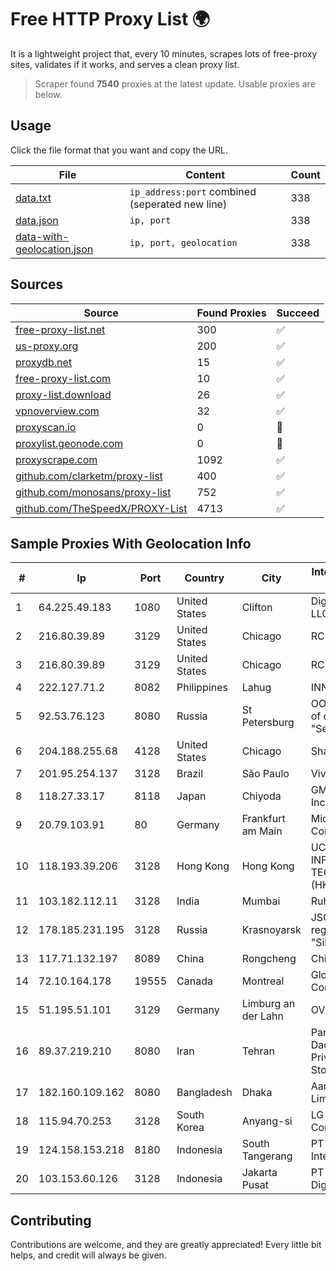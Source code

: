 
# Free HTTP Proxy List 🌍

It is a lightweight project that, every 10 minutes, scrapes lots of free-proxy sites, validates if it works, and serves a clean proxy list.


> Scraper found **7540** proxies at the latest update. Usable proxies are below.

## Usage

Click the file format that you want and copy the URL.


|File|Content|Count|
|----|-------|-----|
|[data.txt](https://raw.githubusercontent.com/themiralay/Proxy-List-World/master/data.txt)|`ip_address:port` combined (seperated new line)|338|
|[data.json](https://raw.githubusercontent.com/themiralay/Proxy-List-World/master/data.json)|`ip, port`|338|
|[data-with-geolocation.json](https://raw.githubusercontent.com/themiralay/Proxy-List-World/master/data-with-geolocation.json)|`ip, port, geolocation`|338|

## Sources

|Source|Found Proxies|Succeed|
|------|-------------|-------|
|[free-proxy-list.net](https://free-proxy-list.net)|300|✅|
|[us-proxy.org](https://www.us-proxy.org)|200|✅|
|[proxydb.net](http://proxydb.net)|15|✅|
|[free-proxy-list.com](https://free-proxy-list.com/?page=&port=&type%5B%5D=http&type%5B%5D=https&up_time=0&search=Search)|10|✅|
|[proxy-list.download](https://www.proxy-list.download/HTTP)|26|✅|
|[vpnoverview.com](https://vpnoverview.com/privacy/anonymous-browsing/free-proxy-servers)|32|✅|
|[proxyscan.io](https://www.proxyscan.io)|0|🚫|
|[proxylist.geonode.com](https://proxylist.geonode.com/api/proxy-list?limit=300&page=1&sort_by=lastChecked&sort_type=desc&protocols=http,https)|0|🚫|
|[proxyscrape.com](https://api.proxyscrape.com/v2/?request=displayproxies&protocol=http&timeout=10000&country=all&ssl=all&anonymity=all)|1092|✅|
|[github.com/clarketm/proxy-list](https://raw.githubusercontent.com/clarketm/proxy-list/master/proxy-list-raw.txt)|400|✅|
|[github.com/monosans/proxy-list](https://raw.githubusercontent.com/monosans/proxy-list/main/proxies/http.txt)|752|✅|
|[github.com/TheSpeedX/PROXY-List](https://raw.githubusercontent.com/TheSpeedX/PROXY-List/master/http.txt)|4713|✅|


## Sample Proxies With Geolocation Info

|#|Ip|Port|Country|City|Internet Service Provider|
|-|--|----|-------|----|-------------------------|
|1|64.225.49.183|1080|United States|Clifton|DigitalOcean, LLC|
|2|216.80.39.89|3129|United States|Chicago|RCN|
|3|216.80.39.89|3129|United States|Chicago|RCN|
|4|222.127.71.2|8082|Philippines|Lahug|INNOVE|
|5|92.53.76.123|8080|Russia|St Petersburg|OOO "Network of data-centers "Selectel"|
|6|204.188.255.68|4128|United States|Chicago|Sharktech|
|7|201.95.254.137|3128|Brazil|São Paulo|Vivo|
|8|118.27.33.17|8118|Japan|Chiyoda|GMO Internet, Inc|
|9|20.79.103.91|80|Germany|Frankfurt am Main|Microsoft Corporation|
|10|118.193.39.206|3128|Hong Kong|Hong Kong|UCLOUD INFORMATION TECHNOLOGY (HK) LIMITED|
|11|103.182.112.11|3128|India|Mumbai|Ruhi Infotech|
|12|178.185.231.195|3128|Russia|Krasnoyarsk|JSC Rostelecom regional branch "Siberia"|
|13|117.71.132.197|8089|China|Rongcheng|Chinanet|
|14|72.10.164.178|19555|Canada|Montreal|GloboTech Communications|
|15|51.195.51.101|3129|Germany|Limburg an der Lahn|OVH SAS|
|16|89.37.219.210|8080|Iran|Tehran|Parvaresh Dadeha Co. Private Joint Stock|
|17|182.160.109.162|8080|Bangladesh|Dhaka|Aamra Networks Limited|
|18|115.94.70.253|3128|South Korea|Anyang-si|LG DACOM Corporation|
|19|124.158.153.218|8180|Indonesia|South Tangerang|PT iForte Global Internet|
|20|103.153.60.126|3128|Indonesia|Jakarta Pusat|PT Era Awan Digital|



## Contributing

Contributions are welcome, and they are greatly appreciated! Every
little bit helps, and credit will always be given.

